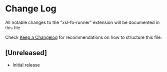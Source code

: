 # Change Log
All notable changes to the "xsl-fo-runner" extension will be documented in this file.

Check [Keep a Changelog](http://keepachangelog.com/) for recommendations on how to structure this file.

## [Unreleased]
- Initial release